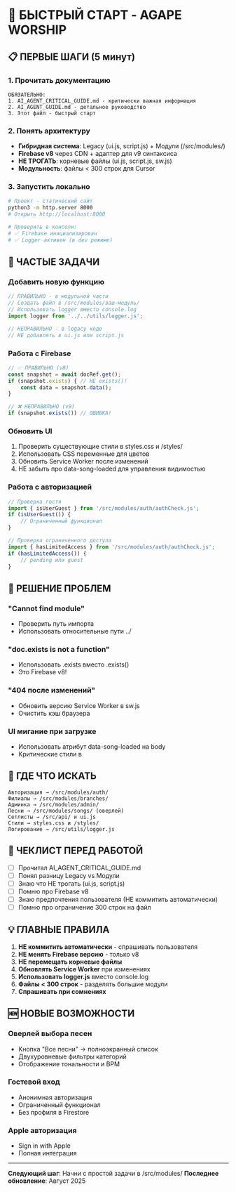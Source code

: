 # 🚀 БЫСТРЫЙ СТАРТ - AGAPE WORSHIP

## 📋 ПЕРВЫЕ ШАГИ (5 минут)

### 1. Прочитать документацию
```
ОБЯЗАТЕЛЬНО:
1. AI_AGENT_CRITICAL_GUIDE.md - критически важная информация
2. AI_AGENT_GUIDE.md - детальное руководство
3. Этот файл - быстрый старт
```

### 2. Понять архитектуру
- **Гибридная система**: Legacy (ui.js, script.js) + Модули (/src/modules/)
- **Firebase v8** через CDN + адаптер для v9 синтаксиса
- **НЕ ТРОГАТЬ**: корневые файлы (ui.js, script.js, sw.js)
- **Модульность**: файлы < 300 строк для Cursor

### 3. Запустить локально
```bash
# Проект - статический сайт
python3 -m http.server 8000
# Открыть http://localhost:8000

# Проверить в консоли:
# ✅ Firebase инициализирован
# ✅ Logger активен (в dev режиме)
```

## 🔧 ЧАСТЫЕ ЗАДАЧИ

### Добавить новую функцию
```javascript
// ПРАВИЛЬНО - в модульной части
// Создать файл в /src/modules/ваш-модуль/
// Использовать logger вместо console.log
import logger from '../../utils/logger.js';

// НЕПРАВИЛЬНО - в legacy коде
// НЕ добавлять в ui.js или script.js
```

### Работа с Firebase
```javascript
// ✅ ПРАВИЛЬНО (v8)
const snapshot = await docRef.get();
if (snapshot.exists) { // НЕ exists()!
    const data = snapshot.data();
}

// ❌ НЕПРАВИЛЬНО (v9)
if (snapshot.exists()) // ОШИБКА!
```

### Обновить UI
1. Проверить существующие стили в styles.css и /styles/
2. Использовать CSS переменные для цветов
3. Обновить Service Worker после изменений
4. НЕ забыть про data-song-loaded для управления видимостью

### Работа с авторизацией
```javascript
// Проверка гостя
import { isUserGuest } from '/src/modules/auth/authCheck.js';
if (isUserGuest()) {
    // Ограниченный функционал
}

// Проверка ограниченного доступа
import { hasLimitedAccess } from '/src/modules/auth/authCheck.js';
if (hasLimitedAccess()) {
    // pending или guest
}
```

## 🐛 РЕШЕНИЕ ПРОБЛЕМ

### "Cannot find module"
- Проверить путь импорта
- Использовать относительные пути ../

### "doc.exists is not a function"  
- Использовать .exists вместо .exists()
- Это Firebase v8!

### "404 после изменений"
- Обновить версию Service Worker в sw.js
- Очистить кэш браузера

### UI мигание при загрузке
- Использовать атрибут data-song-loaded на body
- Критические стили в <head>

## 📁 ГДЕ ЧТО ИСКАТЬ

```
Авторизация → /src/modules/auth/
Филиалы → /src/modules/branches/
Админка → /src/modules/admin/
Песни → /src/modules/songs/ (оверлей)
Сетлисты → /src/api/ и ui.js
Стили → styles.css и /styles/
Логирование → /src/utils/logger.js
```

## 🚦 ЧЕКЛИСТ ПЕРЕД РАБОТОЙ

- [ ] Прочитал AI_AGENT_CRITICAL_GUIDE.md
- [ ] Понял разницу Legacy vs Модули
- [ ] Знаю что НЕ трогать (ui.js, script.js)
- [ ] Помню про Firebase v8
- [ ] Знаю предпочтения пользователя (НЕ коммитить автоматически)
- [ ] Помню про ограничение 300 строк на файл

## 💡 ГЛАВНЫЕ ПРАВИЛА

1. **НЕ коммитить автоматически** - спрашивать пользователя
2. **НЕ менять Firebase версию** - только v8
3. **НЕ перемещать корневые файлы**
4. **Обновлять Service Worker** при изменениях
5. **Использовать logger.js** вместо console.log
6. **Файлы < 300 строк** - разделять большие модули
7. **Спрашивать при сомнениях**

## 🆕 НОВЫЕ ВОЗМОЖНОСТИ

### Оверлей выбора песен
- Кнопка "Все песни" → полноэкранный список
- Двухуровневые фильтры категорий
- Отображение тональности и BPM

### Гостевой вход
- Анонимная авторизация
- Ограниченный функционал
- Без профиля в Firestore

### Apple авторизация
- Sign in with Apple
- Полная интеграция

---
**Следующий шаг**: Начни с простой задачи в /src/modules/
**Последнее обновление**: Август 2025